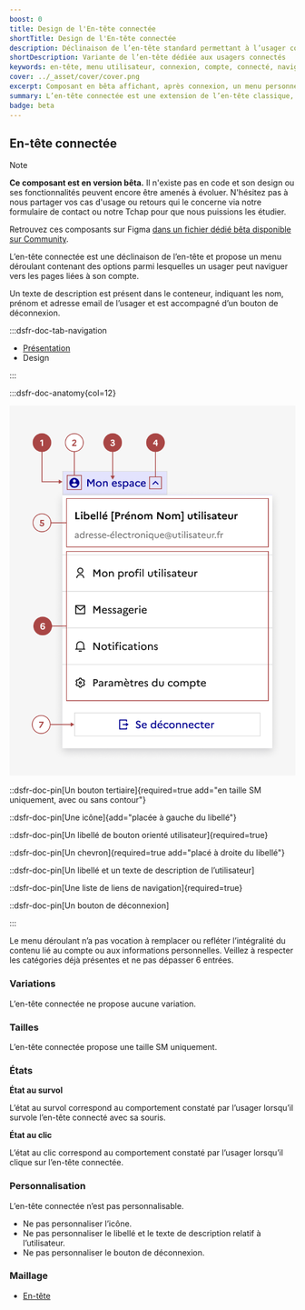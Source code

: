 ```yaml
---
boost: 0
title: Design de l'En-tête connectée
shortTitle: Design de l'En-tête connectée
description: Déclinaison de l’en-tête standard permettant à l’usager connecté d’accéder à son menu de navigation personnel.
shortDescription: Variante de l’en-tête dédiée aux usagers connectés
keywords: en-tête, menu utilisateur, connexion, compte, connecté, navigation, DSFR, bêta
cover: ../_asset/cover/cover.png
excerpt: Composant en bêta affichant, après connexion, un menu personnel dans l’en-tête avec liens, informations utilisateur et bouton de déconnexion.
summary: L’en-tête connectée est une extension de l’en-tête classique, permettant à un usager connecté d’accéder à un menu déroulant personnalisé. Elle affiche les informations de compte, un ensemble limité de liens de navigation et un bouton de déconnexion. Ce composant est encore en version bêta et n’existe pas en code pour l’instant. Il répond à des cas d’usage d’interface connectée mais ne doit pas remplacer une navigation complète dédiée à l’espace personnel.
badge: beta
---
```


## En-tête connectée

> [!NOTE]
> **Ce composant est en version bêta.** Il n'existe pas en code et son design ou ses fonctionnalités peuvent encore être amenés à évoluer. N'hésitez pas à nous partager vos cas d'usage ou retours qui le concerne via notre formulaire de contact ou notre Tchap pour que nous puissions les étudier.

Retrouvez ces composants sur Figma [dans un fichier dédié bêta disponible sur Community](https://www.figma.com/community/file/1096003483468520396).

L’en-tête connectée est une déclinaison de l’en-tête et propose un menu déroulant contenant des options parmi lesquelles un usager peut naviguer vers les pages liées à son compte.

Un texte de description est présent dans le conteneur, indiquant les nom, prénom et adresse email de l’usager et est accompagné d’un bouton de déconnexion.

:::dsfr-doc-tab-navigation

- [Présentation](../index.md)
- Design

:::

:::dsfr-doc-anatomy{col=12}

![Anatomie de l'entête connectée](../_asset/anatomy/anatomy-1.png)

::dsfr-doc-pin[Un bouton tertiaire]{required=true add="en taille SM uniquement, avec ou sans contour"}

::dsfr-doc-pin[Une icône]{add="placée à gauche du libellé"}

::dsfr-doc-pin[Un libellé de bouton orienté utilisateur]{required=true}

::dsfr-doc-pin[Un chevron]{required=true add="placé à droite du libellé"}

::dsfr-doc-pin[Un libellé et un texte de description de l’utilisateur]

::dsfr-doc-pin[Une liste de liens de navigation]{required=true}

::dsfr-doc-pin[Un bouton de déconnexion]

:::

Le menu déroulant n’a pas vocation à remplacer ou refléter l’intégralité du contenu lié au compte ou aux informations personnelles. Veillez à respecter les catégories déjà présentes et ne pas dépasser 6 entrées.

### Variations

L’en-tête connectée ne propose aucune variation.

### Tailles

L’en-tête connectée propose une taille SM uniquement.

### États

**État au survol**

L’état au survol correspond au comportement constaté par l’usager lorsqu’il survole l’en-tête connecté avec sa souris.

**État au clic**

L’état au clic correspond au comportement constaté par l’usager lorsqu’il clique sur l’en-tête connectée.

### Personnalisation

L’en-tête connectée n’est pas personnalisable.

- Ne pas personnaliser l’icône.
- Ne pas personnaliser le libellé et le texte de description relatif à l’utilisateur.
- Ne pas personnaliser le bouton de déconnexion.

### Maillage

- [En-tête](../../../../header/_part/doc/index.md)